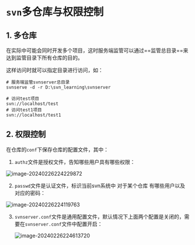 # `svn`多仓库与权限控制

## 1. 多仓库

在实际中可能会同时开发多个项目，这时服务端监管可以通过==监管总目录==来达到监管目录下所有仓库的目的。

这样访问时就可以指定目录进行访问，如：

```shell
# 服务端监管svnserver总目录
svnserve -d -r D:\svn_learning\svnserver

# 访问test项目
svn://localhost/test
# 访问test1项目
svn://localhost/test1
```

## 2. 权限控制

在仓库的`conf`下保存仓库的配置文件，其中：

1. `authz`文件是授权文件，告知哪些用户具有哪些权限：

![image-20240226224229872](D:\MyNote\版本控制工具\svn\svn多仓库与权限控制.assets\image-20240226224229872.png)

2. `passwd`文件是认证文件，标识当前svn系统中 对于某个仓库 有哪些用户以及对应的密码：

![image-20240226224119763](D:\MyNote\版本控制工具\svn\svn多仓库与权限控制.assets\image-20240226224119763.png)

3. `svnserver.conf`文件是通用配置文件，默认情况下上面两个配置是关闭的，需要在`svnserver.conf`文件中配置开启：

   ![image-20240226224613720](D:\MyNote\版本控制工具\svn\svn多仓库与权限控制.assets\image-20240226224613720.png)

​		